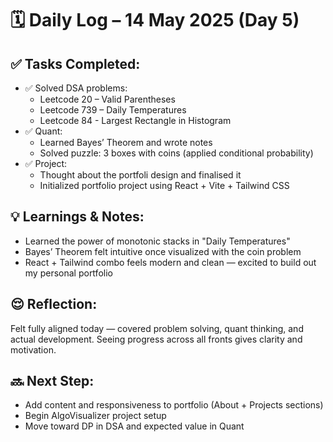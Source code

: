 # 🗓️ Daily Log – 14 May 2025 (Day 5)

## ✅ Tasks Completed:

- ✅ Solved DSA problems:
  - Leetcode 20 – Valid Parentheses
  - Leetcode 739 – Daily Temperatures
  - Leetcode 84 - Largest Rectangle in Histogram
- ✅ Quant:
  - Learned Bayes’ Theorem and wrote notes
  - Solved puzzle: 3 boxes with coins (applied conditional probability)
- ✅ Project:
  - Thought about the portfoli design and finalised it
  - Initialized portfolio project using React + Vite + Tailwind CSS

## 💡 Learnings & Notes:

- Learned the power of monotonic stacks in "Daily Temperatures"
- Bayes’ Theorem felt intuitive once visualized with the coin problem
- React + Tailwind combo feels modern and clean — excited to build out my personal portfolio

## 😌 Reflection:

Felt fully aligned today — covered problem solving, quant thinking, and actual development. Seeing progress across all fronts gives clarity and motivation.

## 🔜 Next Step:

- Add content and responsiveness to portfolio (About + Projects sections)
- Begin AlgoVisualizer project setup
- Move toward DP in DSA and expected value in Quant
